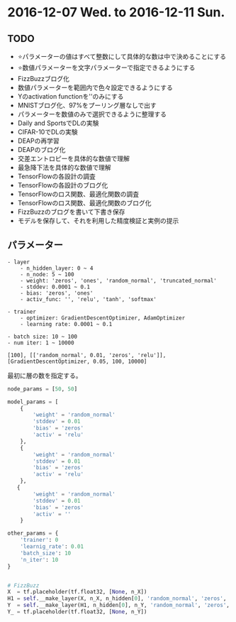 # 2016-12-07 Wed. to 2016-12-11 Sun.

## TODO
- :star:パラメーターの値はすべて整数にして具体的な数は中で決めることにする
- :star:数値パラメーターを文字パラメーターで指定できるようにする
- FizzBuzzブログ化
- 数値パラメーターを範囲内で色々設定できるようにする
- Yのactivation functionを''のみにする
- MNISTブログ化、97%をプーリング層なしで出す
- パラメーターを数値のみで選択できるように整理する
- Daily and SportsでDLの実験
- CIFAR-10でDLの実験
- DEAPの再学習
- DEAPのブログ化
- 交差エントロピーを具体的な数値で理解
- 最急降下法を具体的な数値で理解
- TensorFlowの各設計の調査
- TensorFlowの各設計のブログ化
- TensorFlowのロス関数、最適化関数の調査
- TensorFlowのロス関数、最適化関数のブログ化
- FizzBuzzのブログを書いて下書き保存
- モデルを保存して、それを利用した精度検証と実例の提示


## パラメーター

```
- layer
    - n_hidden_layer: 0 ~ 4
    - n_node: 5 ~ 100
    - weight: 'zeros', 'ones', 'random_normal', 'truncated_normal'
    - stddev: 0.0001 ~ 0.1
    - bias: 'zeros', 'ones'
    - activ_func: '', 'relu', 'tanh', 'softmax'

- trainer
    - optimizer: GradientDescentOptimizer, AdamOptimizer
    - learning rate: 0.0001 ~ 0.1

- batch size: 10 ~ 100
- num iter: 1 ~ 10000

[100], [['random_normal', 0.01, 'zeros', 'relu']], [GradientDescentOptimizer, 0.05, 100, 10000]
```

最初に層の数を指定する。

```python
node_params = [50, 50]

model_params = [
    {
        'weight' = 'random_normal'
        'stddev' = 0.01
        'bias' = 'zeros'
        'activ' = 'relu'
    },
    {
        'weight' = 'random_normal'
        'stddev' = 0.01
        'bias' = 'zeros'
        'activ' = 'relu'
    },
   {
        'weight' = 'random_normal'
        'stddev' = 0.01
        'bias' = 'zeros'
        'activ' = ''
    }

other_params = {
    'trainer': 0
    'learnig_rate': 0.01
    'batch_size': 10
    'n_iter': 10
}


# FizzBuzz
X  = tf.placeholder(tf.float32, [None, n_X])
H1 = self.__make_layer(X, n_X, n_hidden[0], 'random_normal', 'zeros', 'relu')
Y  = self.__make_layer(H1, n_hidden[0], n_Y, 'random_normal', 'zeros', '')
Y_ = tf.placeholder(tf.float32, [None, n_Y])
```
